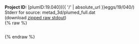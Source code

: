 **Project ID:** [plumID:19.040]({{ '/' | absolute_url }}eggs/19/040/)  
Stderr for source:  metad_3d/plumed_full.dat   
(download [zipped raw stdout](plumed_full.dat.plumed.stdout.txt.zip))  
{% raw %}
<pre>
</pre>
{% endraw %}
